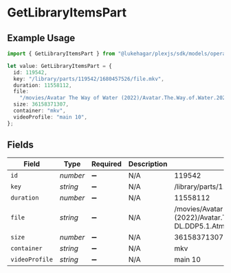 # GetLibraryItemsPart

## Example Usage

```typescript
import { GetLibraryItemsPart } from "@lukehagar/plexjs/sdk/models/operations";

let value: GetLibraryItemsPart = {
  id: 119542,
  key: "/library/parts/119542/1680457526/file.mkv",
  duration: 11558112,
  file:
    "/movies/Avatar The Way of Water (2022)/Avatar.The.Way.of.Water.2022.2160p.WEB-DL.DDP5.1.Atmos.DV.HDR10.HEVC-CMRG.mkv",
  size: 36158371307,
  container: "mkv",
  videoProfile: "main 10",
};
```

## Fields

| Field                                                                                                                | Type                                                                                                                 | Required                                                                                                             | Description                                                                                                          | Example                                                                                                              |
| -------------------------------------------------------------------------------------------------------------------- | -------------------------------------------------------------------------------------------------------------------- | -------------------------------------------------------------------------------------------------------------------- | -------------------------------------------------------------------------------------------------------------------- | -------------------------------------------------------------------------------------------------------------------- |
| `id`                                                                                                                 | *number*                                                                                                             | :heavy_minus_sign:                                                                                                   | N/A                                                                                                                  | 119542                                                                                                               |
| `key`                                                                                                                | *string*                                                                                                             | :heavy_minus_sign:                                                                                                   | N/A                                                                                                                  | /library/parts/119542/1680457526/file.mkv                                                                            |
| `duration`                                                                                                           | *number*                                                                                                             | :heavy_minus_sign:                                                                                                   | N/A                                                                                                                  | 11558112                                                                                                             |
| `file`                                                                                                               | *string*                                                                                                             | :heavy_minus_sign:                                                                                                   | N/A                                                                                                                  | /movies/Avatar The Way of Water (2022)/Avatar.The.Way.of.Water.2022.2160p.WEB-DL.DDP5.1.Atmos.DV.HDR10.HEVC-CMRG.mkv |
| `size`                                                                                                               | *number*                                                                                                             | :heavy_minus_sign:                                                                                                   | N/A                                                                                                                  | 36158371307                                                                                                          |
| `container`                                                                                                          | *string*                                                                                                             | :heavy_minus_sign:                                                                                                   | N/A                                                                                                                  | mkv                                                                                                                  |
| `videoProfile`                                                                                                       | *string*                                                                                                             | :heavy_minus_sign:                                                                                                   | N/A                                                                                                                  | main 10                                                                                                              |